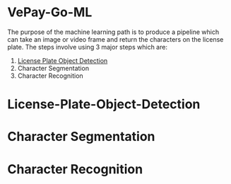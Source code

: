 # VePay-Go-ML
The purpose of the machine learning path is to produce a pipeline which can take an image or video frame and return the characters on the license plate. The steps involve using 3 major steps which are:
1. [License Plate Object Detection]("#License-Plate-Object-Detection")
2. Character Segmentation
3. Character Recognition

# License-Plate-Object-Detection
# Character Segmentation
# Character Recognition
